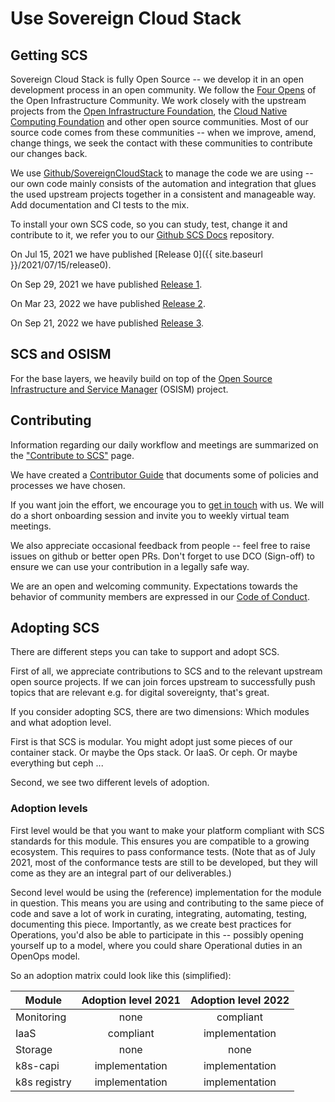 # Use Sovereign Cloud Stack

## Getting SCS

Sovereign Cloud Stack is fully Open Source -- we develop it in an open
development process in an open community. We follow the
[Four Opens](https://openinfra.dev/four-opens/) of the Open Infrastructure
Community. We work closely with the upstream projects from the
[Open Infrastructure Foundation](https://openinfra.dev/), the
[Cloud Native Computing Foundation](https://cncf.io/) and other open
source communities. Most of our source code comes from these
communities -- when we improve, amend, change things, we seek the
contact with these communities to contribute our changes back.

We use [Github/SovereignCloudStack](https://github.com/SovereignCloudStack/) to
manage the code we are using -- our own code mainly
consists of the automation and integration that glues the used
upstream projects together in a consistent and manageable way.
Add documentation and CI tests to the mix.

To install your own SCS code, so you can study, test, change it
and contribute to it, we refer you to our
[Github SCS Docs](https://github.com/SovereignCloudStack/Docs/)
repository.

On Jul 15, 2021 we have published [Release 0]({{ site.baseurl }}/2021/07/15/release0).

On Sep 29, 2021 we have published [Release 1](https://github.com/SovereignCloudStack/Docs/blob/main/Release-Notes/Release1.md).

On Mar 23, 2022 we have published [Release 2](https://github.com/SovereignCloudStack/Docs/blob/main/Release-Notes/Release2.md).

On Sep 21, 2022 we have published [Release 3](https://github.com/SovereignCloudStack/Docs/blob/main/Release-Notes/Release3.md).

## SCS and OSISM

For the base layers, we heavily build on top of the
[Open Source Infrastructure and Service Manager](https://osism.tech/) (OSISM)
project.

## Contributing

Information regarding our daily workflow and meetings are
summarized on the ["Contribute to SCS"](https://scs.community/contribute/) page.

We have created a
[Contributor Guide](https://scs.community/docs/contributor/)
that documents some of policies and processes we have
chosen.

If you want join the effort, we encourage you to
[get in touch](mailto:project@scs.sovereignit.de) with us.
We will do a short onboarding session and invite you to weekly
virtual team meetings.

We also appreciate occasional feedback from people -- feel
free to raise issues on github or better open PRs. Don't forget
to use DCO (Sign-off) to ensure we can use your contribution in
a legally safe way.

We are an open and welcoming community.
Expectations towards the behavior of community members are
expressed in our [Code of Conduct](https://github.com/SovereignCloudStack/.github/blob/main/CODE_OF_CONDUCT.md).

## Adopting SCS

There are different steps you can take to support and adopt SCS.

First of all, we appreciate contributions to SCS and to the relevant
upstream open source projects. If we can join forces upstream to
successfully push topics that are relevant e.g. for digital sovereignty,
that's great.

If you consider adopting SCS, there are two dimensions: Which modules
and what adoption level.

First is that SCS is modular. You might adopt just some pieces of
our container stack. Or maybe the Ops stack. Or IaaS. Or ceph.
Or maybe everything but ceph ...

Second, we see two different levels of adoption.

### Adoption levels

First level would be that you want to make your platform compliant with SCS
standards for this module. This ensures you are compatible to a growing
ecosystem.  This requires to pass conformance tests. (Note that as of July
2021, most of the conformance tests are still to be developed, but they will
come as they are an integral part of our deliverables.)

Second level would be using the (reference) implementation for the module
in question. This means you are using and contributing to the same piece
of code and save a lot of work in curating, integrating, automating,
testing, documenting this piece. Importantly, as we create best practices
for Operations, you'd also be able to participate in this -- possibly
opening yourself up to a model, where you could share Operational
duties in an OpenOps model.

So an adoption matrix could look like this (simplified):

<div class="table-responsive" markdown="1">

| Module       | Adoption level 2021 | Adoption level 2022 |
|--------------|:-------------------:|:-------------------:|
| Monitoring   |     none            |  compliant          |
| IaaS         |     compliant       |  implementation     |
| Storage      |     none            |  none               |
| k8s-capi     |     implementation  |  implementation     |
| k8s registry |     implementation  |  implementation     |

</div>
